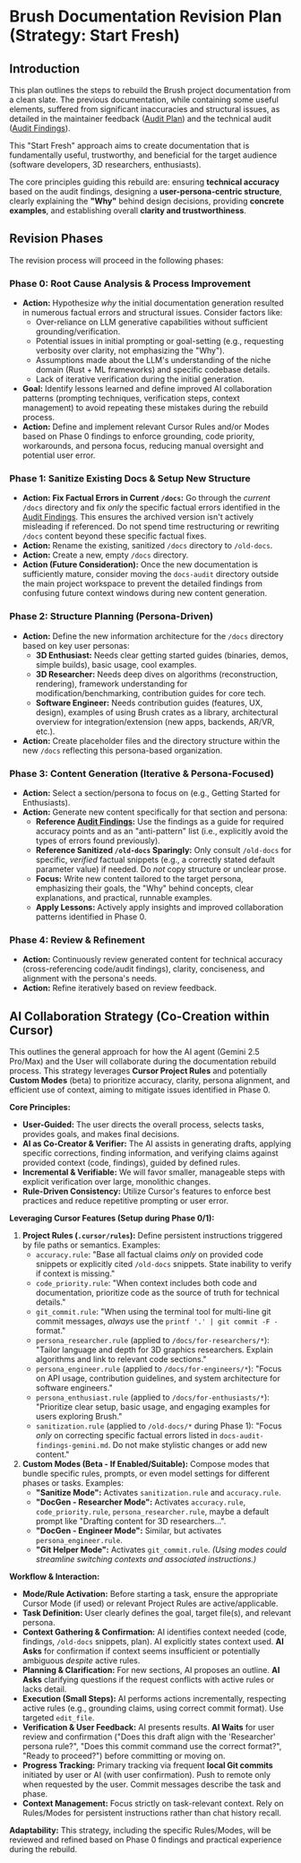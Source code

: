 # Brush Documentation Revision Plan (Strategy: Start Fresh)

## Introduction

This plan outlines the steps to rebuild the Brush project documentation from a clean slate. The previous documentation, while containing some useful elements, suffered from significant inaccuracies and structural issues, as detailed in the maintainer feedback ([Audit Plan](./docs-ai-agent-audit-plan.md)) and the technical audit ([Audit Findings](./docs-audit-findings-gemini.md)).

This "Start Fresh" approach aims to create documentation that is fundamentally useful, trustworthy, and beneficial for the target audience (software developers, 3D researchers, enthusiasts).

The core principles guiding this rebuild are: ensuring **technical accuracy** based on the audit findings, designing a **user-persona-centric structure**, clearly explaining the **"Why"** behind design decisions, providing **concrete examples**, and establishing overall **clarity and trustworthiness**.

## Revision Phases

The revision process will proceed in the following phases:

### Phase 0: Root Cause Analysis & Process Improvement

*   **Action:** Hypothesize *why* the initial documentation generation resulted in numerous factual errors and structural issues. Consider factors like:
    *   Over-reliance on LLM generative capabilities without sufficient grounding/verification.
    *   Potential issues in initial prompting or goal-setting (e.g., requesting verbosity over clarity, not emphasizing the "Why").
    *   Assumptions made about the LLM's understanding of the niche domain (Rust + ML frameworks) and specific codebase details.
    *   Lack of iterative verification during the initial generation.
*   **Goal:** Identify lessons learned and define improved AI collaboration patterns (prompting techniques, verification steps, context management) to avoid repeating these mistakes during the rebuild process.
*   **Action:** Define and implement relevant Cursor Rules and/or Modes based on Phase 0 findings to enforce grounding, code priority, workarounds, and persona focus, reducing manual oversight and potential user error.

### Phase 1: Sanitize Existing Docs & Setup New Structure

*   **Action:** **Fix Factual Errors in Current `/docs`:** Go through the *current* `/docs` directory and fix *only* the specific factual errors identified in the [Audit Findings](./docs-audit-findings-gemini.md). This ensures the archived version isn't actively misleading if referenced. Do not spend time restructuring or rewriting `/docs` content beyond these specific factual fixes.
*   **Action:** Rename the existing, sanitized `/docs` directory to `/old-docs`.
*   **Action:** Create a new, empty `/docs` directory.
*   **Action (Future Consideration):** Once the new documentation is sufficiently mature, consider moving the `docs-audit` directory outside the main project workspace to prevent the detailed findings from confusing future context windows during new content generation.

### Phase 2: Structure Planning (Persona-Driven)

*   **Action:** Define the new information architecture for the `/docs` directory based on key user personas:
    *   **3D Enthusiast:** Needs clear getting started guides (binaries, demos, simple builds), basic usage, cool examples.
    *   **3D Researcher:** Needs deep dives on algorithms (reconstruction, rendering), framework understanding for modification/benchmarking, contribution guides for core tech.
    *   **Software Engineer:** Needs contribution guides (features, UX, design), examples of using Brush crates as a library, architectural overview for integration/extension (new apps, backends, AR/VR, etc.).
*   **Action:** Create placeholder files and the directory structure within the new `/docs` reflecting this persona-based organization.

### Phase 3: Content Generation (Iterative & Persona-Focused)

*   **Action:** Select a section/persona to focus on (e.g., Getting Started for Enthusiasts).
*   **Action:** Generate new content specifically for that section and persona:
    *   **Reference [Audit Findings](./docs-audit-findings-gemini.md):** Use the findings as a guide for required accuracy points and as an "anti-pattern" list (i.e., explicitly avoid the types of errors found previously).
    *   **Reference Sanitized `/old-docs` Sparingly:** Only consult `/old-docs` for specific, *verified* factual snippets (e.g., a correctly stated default parameter value) if needed. Do *not* copy structure or unclear prose.
    *   **Focus:** Write new content tailored to the target persona, emphasizing their goals, the "Why" behind concepts, clear explanations, and practical, runnable examples.
    *   **Apply Lessons:** Actively apply insights and improved collaboration patterns identified in Phase 0.

### Phase 4: Review & Refinement

*   **Action:** Continuously review generated content for technical accuracy (cross-referencing code/audit findings), clarity, conciseness, and alignment with the persona's needs.
*   **Action:** Refine iteratively based on review feedback.

## AI Collaboration Strategy (Co-Creation within Cursor)

This outlines the general approach for how the AI agent (Gemini 2.5 Pro/Max) and the User will collaborate during the documentation rebuild process. This strategy leverages **Cursor Project Rules** and potentially **Custom Modes** (beta) to prioritize accuracy, clarity, persona alignment, and efficient use of context, aiming to mitigate issues identified in Phase 0.

**Core Principles:**

*   **User-Guided:** The user directs the overall process, selects tasks, provides goals, and makes final decisions.
*   **AI as Co-Creator & Verifier:** The AI assists in generating drafts, applying specific corrections, finding information, and verifying claims against provided context (code, findings), guided by defined rules.
*   **Incremental & Verifiable:** We will favor smaller, manageable steps with explicit verification over large, monolithic changes.
*   **Rule-Driven Consistency:** Utilize Cursor's features to enforce best practices and reduce repetitive prompting or user error.

**Leveraging Cursor Features (Setup during Phase 0/1):**

1.  **Project Rules (`.cursor/rules`):** Define persistent instructions triggered by file paths or semantics. Examples:
    *   `accuracy.rule`: "Base all factual claims *only* on provided code snippets or explicitly cited `/old-docs` snippets. State inability to verify if context is missing."
    *   `code_priority.rule`: "When context includes both code and documentation, prioritize code as the source of truth for technical details."
    *   `git_commit.rule`: "When using the terminal tool for multi-line git commit messages, *always* use the `printf '.' | git commit -F -` format."
    *   `persona_researcher.rule` (applied to `/docs/for-researchers/*`): "Tailor language and depth for 3D graphics researchers. Explain algorithms and link to relevant code sections."
    *   `persona_engineer.rule` (applied to `/docs/for-engineers/*`): "Focus on API usage, contribution guidelines, and system architecture for software engineers."
    *   `persona_enthusiast.rule` (applied to `/docs/for-enthusiasts/*`): "Prioritize clear setup, basic usage, and engaging examples for users exploring Brush."
    *   `sanitization.rule` (applied to `/old-docs/*` during Phase 1): "Focus *only* on correcting specific factual errors listed in `docs-audit-findings-gemini.md`. Do not make stylistic changes or add new content."
2.  **Custom Modes (Beta - If Enabled/Suitable):** Compose modes that bundle specific rules, prompts, or even model settings for different phases or tasks. Examples:
    *   **"Sanitize Mode":** Activates `sanitization.rule` and `accuracy.rule`.
    *   **"DocGen - Researcher Mode":** Activates `accuracy.rule`, `code_priority.rule`, `persona_researcher.rule`, maybe a default prompt like "Drafting content for 3D researchers...".
    *   **"DocGen - Engineer Mode":** Similar, but activates `persona_engineer.rule`.
    *   **"Git Helper Mode":** Activates `git_commit.rule`.
    *(Using modes could streamline switching contexts and associated instructions.)*

**Workflow & Interaction:**

*   **Mode/Rule Activation:** Before starting a task, ensure the appropriate Cursor Mode (if used) or relevant Project Rules are active/applicable.
*   **Task Definition:** User clearly defines the goal, target file(s), and relevant persona.
*   **Context Gathering & Confirmation:** AI identifies context needed (code, findings, `/old-docs` snippets, plan). AI explicitly states context used. **AI Asks** for confirmation if context seems insufficient or potentially ambiguous *despite* active rules.
*   **Planning & Clarification:** For new sections, AI proposes an outline. **AI Asks** clarifying questions if the request conflicts with active rules or lacks detail.
*   **Execution (Small Steps):** AI performs actions incrementally, respecting active rules (e.g., grounding claims, using correct commit format). Use targeted `edit_file`.
*   **Verification & User Feedback:** AI presents results. **AI Waits** for user review and confirmation ("Does this draft align with the 'Researcher' persona rule?", "Does this commit command use the correct format?", "Ready to proceed?") before committing or moving on.
*   **Progress Tracking:** Primary tracking via frequent **local Git commits** initiated by user or AI (with user confirmation). Push to remote only when requested by the user. Commit messages describe the task and phase.
*   **Context Management:** Focus strictly on task-relevant context. Rely on Rules/Modes for persistent instructions rather than chat history recall.

**Adaptability:** This strategy, including the specific Rules/Modes, will be reviewed and refined based on Phase 0 findings and practical experience during the rebuild. 